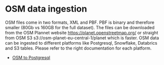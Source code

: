 # OSM data ingestion
OSM files come in two formats, XML and PBF. PBF is binary and therefore smaller (80Gb vs 160GB for the full dataset). The files can be downloaded from the OSM Plannet website https://planet.openstreetmap.org/ or straight from OSM S3 s3://osm-planet-eu-central-1/planet which is faster.
OSM data can be ingested to different platforms like Postgresql, Snowflake, Databrics and S3 tables.
Please refer to the right documentation for each platform.
- [OSM to Postgresql](./postgresql/README.md)

